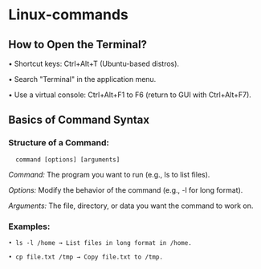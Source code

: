                            
# **Linux-commands**

## How to Open the Terminal?

  • Shortcut keys: Ctrl+Alt+T (Ubuntu-based distros).
    
   • Search "Terminal" in the application menu.
    
  • Use a virtual console: Ctrl+Alt+F1 to F6 (return to GUI with Ctrl+Alt+F7).                    

## Basics of Command Syntax
  
### Structure of a Command:

      command [options] [arguments]

*Command:* The program you want to run (e.g., ls to list files).

*Options:* Modify the behavior of the command (e.g., -l for long format).

*Arguments:* The file, directory, or data you want the command to work on.


### Examples:

    • ls -l /home → List files in long format in /home.
    
    • cp file.txt /tmp → Copy file.txt to /tmp.

